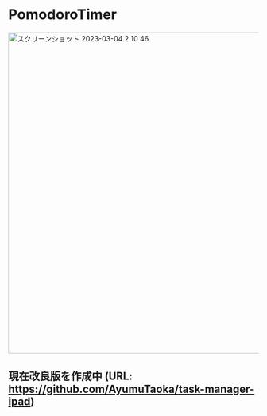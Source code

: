 # PomodoroTimer
<img width="646" alt="スクリーンショット 2023-03-04 2 10 46" src="https://user-images.githubusercontent.com/104242534/223043540-83cf0dad-3f95-48ca-bc28-45605e6d1c80.png">

## 現在改良版を作成中 (URL: https://github.com/AyumuTaoka/task-manager-ipad)
